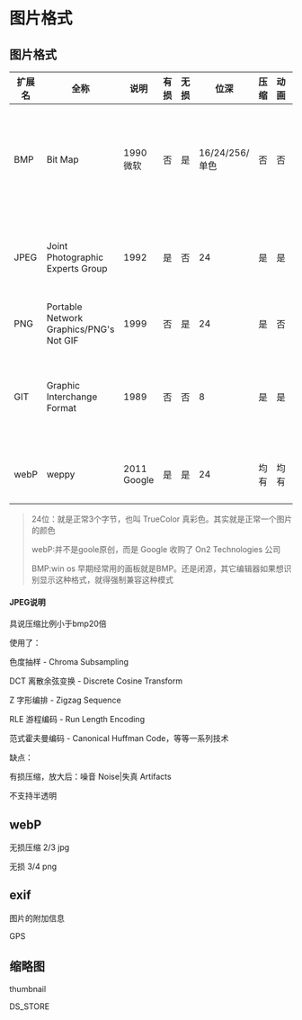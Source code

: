 # 图片格式

## 图片格式

|扩展名|全称                                   |说明       |有损|无损|位深          |压缩|动画|透明            |缺点                        |
|------|---------------------------------------|-----------|----|----|--------------|----|----|----------------|----------------------------|
|BMP   |Bit Map                                |1990微软   |否  |是  |16/24/256/单色|否  |否  |半透明          |不压缩，图片过大.半透明.闭源|
|JPEG  |Joint Photographic Experts Group       |1992       |是  |否  |24            |是  |是  |否              |有损压缩，不支持透明        |
|PNG   |Portable Network Graphics/PNG's Not GIF|1999       |否  |是  |24            |是  |否  |alpha值\(0~255\)|不支持动画                  |
|GIT   |Graphic Interchange Format             |1989       |否  |否  |8             |是  |是  |半透明,一个位   |半透明.有损压缩.8位色深     |
|webP  |weppy                                  |2011 Google|是  |是  |24            |均有|均有|Alpha透明通道   |各大厂商未支持              |

> 24位：就是正常3个字节，也叫 TrueColor 真彩色。其实就是正常一个图片的颜色
> 
> 
> webP:并不是goole原创，而是 Google 收购了 On2 Technologies 公司
> 
> 
> BMP:win os 早期经常用的画板就是BMP。还是闭源，其它编辑器如果想识别显示这种格式，就得强制兼容这种模式

#### JPEG说明

具说压缩比例小于bmp20倍

使用了：

色度抽样 \- Chroma Subsampling

DCT 离散余弦变换 \- Discrete Cosine Transform

Z 字形编排 \- Zigzag Sequence

RLE 游程编码 \- Run Length Encoding

范式霍夫曼编码 \- Canonical Huffman Code，等等一系列技术

缺点：

有损压缩，放大后：噪音 Noise|失真 Artifacts

不支持半透明

## webP

无损压缩 2/3 jpg

无损 3/4 png

## exif

图片的附加信息

GPS

## 缩略图

thumbnail

DS\_STORE
